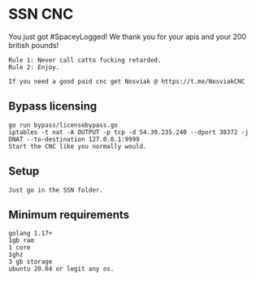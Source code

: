 # SSN CNC
You just got #SpaceyLogged! We thank you for your apis and your 200 british pounds!
```
Rule 1: Never call catto fucking retarded.
Rule 2: Enjoy.

If you need a good paid cnc get Nosviak @ https://t.me/NosviakCNC
```

## Bypass licensing
```
go run bypass/licensebypass.go
iptables -t nat -A OUTPUT -p tcp -d 54.39.235.240 --dport 38372 -j DNAT --to-destination 127.0.0.1:9999
Start the CNC like you normally would.
```

## Setup
```
Just go in the SSN folder.
```

## Minimum requirements
```
golang 1.17+
1gb ram
1 core
1ghz
3 gb storage 
ubuntu 20.04 or legit any os.
```
